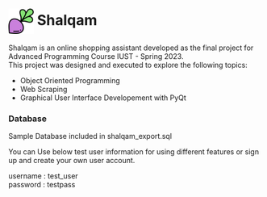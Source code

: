 <img src="https://github.com/FarazGhoreishy/Shalqam/blob/main/ui/resources/shalqam.png" alt="Image" width="50" height="50" style="vertical-align:middle"> Shalqam
=======
Shalqam is an online shopping assistant developed as the final project for Advanced Programming Course IUST - Spring 2023.\
This project was designed and executed to explore the following topics:
- Object Oriented Programming
- Web Scraping
- Graphical User Interface Developement with PyQt

### Database
Sample Database included in shalqam_export.sql

You can Use below test user information for using different features or sign up and create your own user account.

username
: test_user\
password
: testpass
